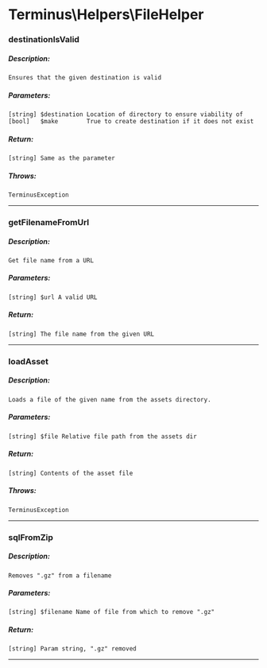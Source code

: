 # Terminus\Helpers\FileHelper

### destinationIsValid
##### Description:
    Ensures that the given destination is valid

##### Parameters:
    [string] $destination Location of directory to ensure viability of
    [bool]   $make        True to create destination if it does not exist

##### Return:
    [string] Same as the parameter

##### Throws:
    TerminusException

---

### getFilenameFromUrl
##### Description:
    Get file name from a URL

##### Parameters:
    [string] $url A valid URL

##### Return:
    [string] The file name from the given URL

---

### loadAsset
##### Description:
    Loads a file of the given name from the assets directory.

##### Parameters:
    [string] $file Relative file path from the assets dir

##### Return:
    [string] Contents of the asset file

##### Throws:
    TerminusException

---

### sqlFromZip
##### Description:
    Removes ".gz" from a filename

##### Parameters:
    [string] $filename Name of file from which to remove ".gz"

##### Return:
    [string] Param string, ".gz" removed

---


